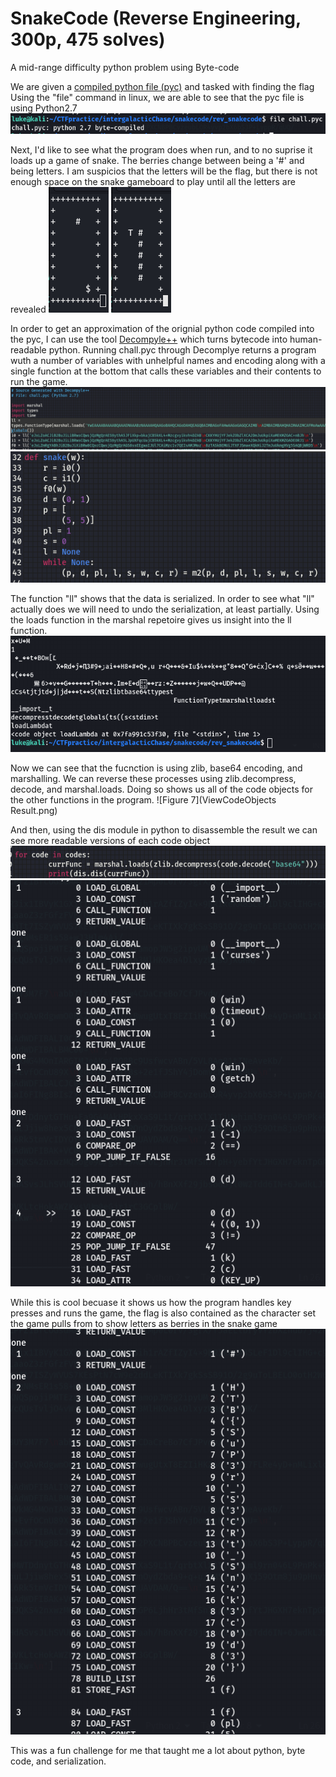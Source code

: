 # SnakeCode (Reverse Engineering, 300p, 475 solves)

A mid-range difficulty python problem using Byte-code

We are given a [compiled python file (pyc)](chall.pyc) and tasked with finding the flag
Using the "file" command in linux, we are able to see that the pyc file is using Python2.7
![Figure 1](FileRecon.png)

Next, I'd like to see what the program does when run, and to no suprise it loads up a game of snake. The berries change between being a '#' and being letters. I am suspicios that the letters will be the flag, but there is not enough space on the snake gameboard to play until all the letters are revealed
![Figure 2](GameBuffer.png)
![Figure 3](GameAnswer.png)

In order to get an approximation of the orignial python code compiled into the pyc, I can use the tool [Decompyle++](https://gist.github.com/dpogue/1231382) which turns bytecode into human-readable python. Running chall.pyc through Decomplye returns a program wuth a number of variables with unhelpful names and encoding along with a single function at the bottom that calls these variables and their contents to run the game.
![Figure 4](DecompyleResult.png)
![Figure 5](BytecodeMain.png)

The function "ll" shows that the data is serialized. In order to see what "ll" actually does we will need to undo the serialization, at least partially. Using the loads function in the marshal repetoire gives us insight into the ll function.
![Figure 6](DecipherClues.png)

Now we can see that the fucnction is using zlib, base64 encoding, and marshalling. We can reverse these processes using zlib.decompress, decode, and marshal.loads. Doing so shows us all of the code objects for the other functions in the program.
![Figure 7](ViewCodeObjects Result.png)

And then, using the dis module in python to disassemble the result we can see more readable versions of each code object
![Figure 8](UseDisForHumanReadable.png)
![Figure 9](DisResult.png)

While this is cool becuase it shows us how the program handles key presses and runs the game, the flag is also contained as the character set the game pulls from to show letters as berries in the snake game
![Figure 10](Flag.png)

This was a fun challenge for me that taught me a lot about python, byte code, and serialization.

